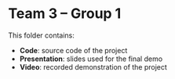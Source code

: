 # Team 3 – Group 1
This folder contains:
- **Code**: source code of the project  
- **Presentation**: slides used for the final demo  
- **Video**: recorded demonstration of the project
